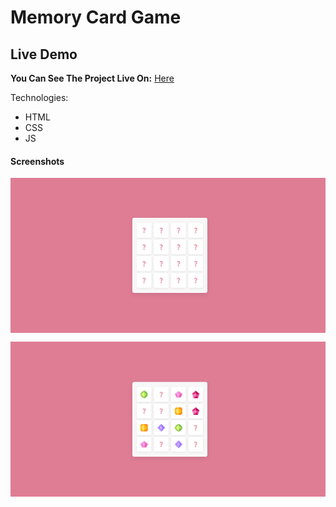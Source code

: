# Memory Card Game

## Live Demo

**You Can See The Project Live On:** [Here](https://gunseliunsal.github.io/Memory-Card-Game/)

Technologies:

- HTML
- CSS
- JS

#### Screenshots

<p><img align="center" src="memorygame1.png"/></p>

<p><img align="center" src="memorygame2.png"/></p>
